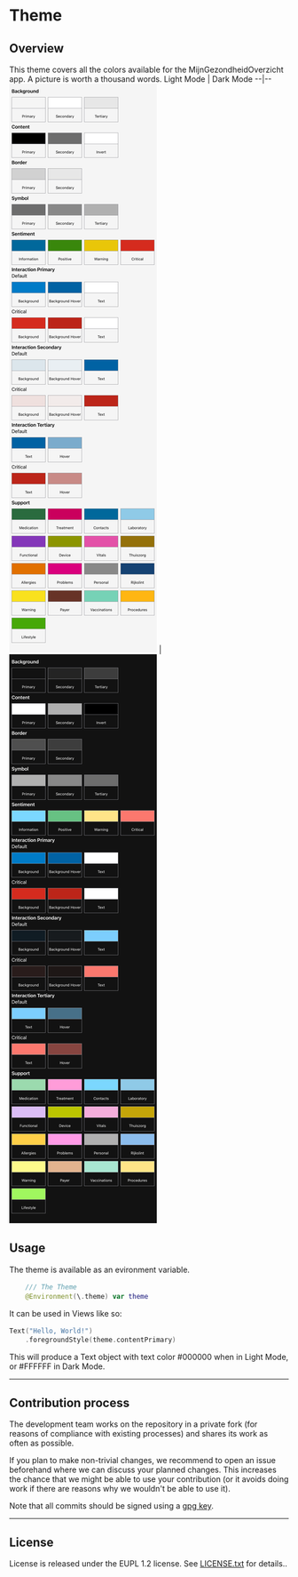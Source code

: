 # Theme

## Overview

This theme covers all the colors available for the MijnGezondheidOverzicht app. A picture is worth a thousand words.
Light Mode | Dark Mode
--|--
![test_colorSample_lightMode.1](Tests/ThemeTests/__Snapshots__/ColorSampleTests/test_colorSample_lightMode.1.png) | ![test_colorSample_lightMode.1](Tests/ThemeTests/__Snapshots__/ColorSampleTests/test_colorSample_darkMode.1.png)


## Usage

The theme is available as an evironment variable.

```swift
	/// The Theme
	@Environment(\.theme) var theme
```

It can be used in Views like so:

```swift
Text("Hello, World!")
	.foregroundStyle(theme.contentPrimary)
```

This will produce a Text object with text color #000000 when in Light Mode, or #FFFFFF in Dark Mode. 

---

## Contribution process

The development team works on the repository in a private fork (for reasons of compliance with existing processes) and shares its work as often as possible.

If you plan to make non-trivial changes, we recommend to open an issue beforehand where we can discuss your planned changes. This increases the chance that we might be able to use your contribution (or it avoids doing work if there are reasons why we wouldn't be able to use it).

Note that all commits should be signed using a [gpg key](https://docs.github.com/en/authentication/managing-commit-signature-verification/adding-a-gpg-key-to-your-github-account).

---

## License

License is released under the EUPL 1.2 license. See [LICENSE.txt](https://github.com/minvws/nl-mgo-app-ios-private/blob/main/Packages/Theme/LICENSE.txt) for details..
